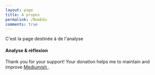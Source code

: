 ```yaml
---
layout: page
title: A propos
permalink: /NumEdu
comments: true
---
```


<div class="row justify-content-between">
<div class="col-md-8 pr-5">

<p>C'est la page destinée à de l'analyse</p>

<h4>Analyse & réflexion</h4>


<p>Thank you for your support! Your donation helps me to maintain and improve <a target="_blank" href="https://github.com/wowthemesnet/mediumish-theme-jekyll">Mediumish <i class="fab fa-github"></i></a>.</p>


</div>
</div>
</div>
